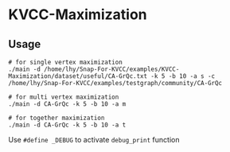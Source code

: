# KVCC-Maximization
## Usage
```shell
# for single vertex maximization
./main -d /home/lhy/Snap-For-KVCC/examples/KVCC-Maximization/dataset/useful/CA-GrQc.txt -k 5 -b 10 -a s -c /home/lhy/Snap-For-KVCC/examples/testgraph/community/CA-GrQc

# for multi vertex maximization
./main -d CA-GrQc -k 5 -b 10 -a m

# for together maximization
./main -d CA-GrQc -k 5 -b 10 -a t
```

Use `#define _DEBUG` to activate `debug_print` function